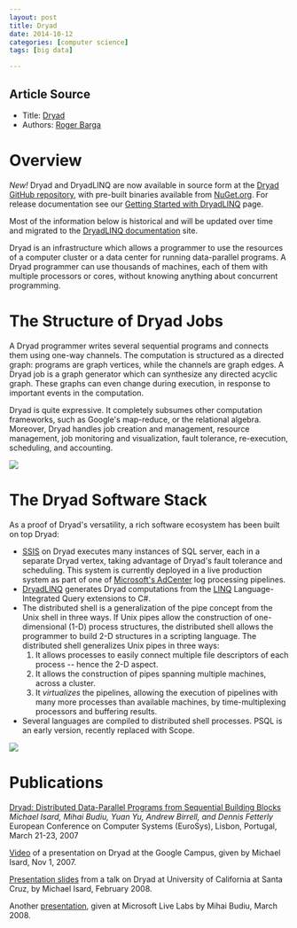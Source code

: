 ```yaml
---
layout: post
title: Dryad
date: 2014-10-12
categories: [computer science]
tags: [big data]

---
```


## Article Source
* Title: [Dryad](http://research.microsoft.com/en-us/projects/dryad/)
* Authors: [Roger Barga](http://research.microsoft.com/en-us/people/barga/)


Overview
========

*New!* Dryad and DryadLINQ are now available in source form at the
[Dryad GitHub
repository](https://github.com/MicrosoftResearchSVC/Dryad), with
pre-built binaries available from [NuGet.org](http://nuget.org/). For
release documentation see our [Getting Started with
DryadLINQ](http://microsoftresearchsvc.github.io/Dryad/?topic=html/4a617e67-0920-46e4-9223-5effbac46b3d.htm)
page.

Most of the information below is historical and will be updated over
time and migrated to the [DryadLINQ
documentation](http://microsoftresearchsvc.github.io/Dryad/) site.

Dryad is an infrastructure which allows a programmer to use the
resources of a computer cluster or a data center for running
data-parallel programs. A Dryad programmer can use thousands of
machines, each of them with multiple processors or cores, without
knowing anything about concurrent programming.

The Structure of Dryad Jobs
===========================


A Dryad programmer writes several sequential programs and connects them
using one-way channels. The computation is structured as a directed
graph: programs are graph vertices, while the channels are graph edges.
A Dryad job is a graph generator which can synthesize any directed
acyclic graph. These graphs can even change during execution, in
response to important events in the computation.

Dryad is quite expressive. It completely subsumes other computation
frameworks, such as Google's map-reduce, or the relational algebra.
Moreover, Dryad handles job creation and management, resource
management, job monitoring and visualization, fault tolerance,
re-execution, scheduling, and accounting.

![](http://sungsoo.github.com/images/dryad-job.png)

The Dryad Software Stack
========================

As a proof of Dryad's versatility, a rich software ecosystem has been
built on top Dryad:

-   [SSIS](http://www.microsoft.com/technet/prodtechnol/sql/2005/intro2is.mspx)
    on Dryad executes many instances of SQL server, each in a separate
    Dryad vertex, taking advantage of Dryad's fault tolerance and
    scheduling. This system is currently deployed in a live production
    system as part of one of [Microsoft's
    AdCenter](http://advertising.microsoft.com/microsoft-adcenter) log
    processing pipelines.
-   [DryadLINQ](/en-us/projects/dryadlinq/default.aspx) generates Dryad
    computations from the
    [LINQ](http://msdn2.microsoft.com/en-us/netframework/aa904594.aspx)
    Language-Integrated Query extensions to C\#.
-   The distributed shell is a generalization of the pipe concept from
    the Unix shell in three ways. If Unix pipes allow the construction
    of one-dimensional (1-D) process structures, the distributed shell
    allows the programmer to build 2-D structures in a scripting
    language. The distributed shell generalizes Unix pipes in three
    ways:
    1.  It allows processes to easily connect multiple file descriptors
        of each process -- hence the 2-D aspect.
    2.  It allows the construction of pipes spanning multiple machines,
        across a cluster.
    3.  It *virtualizes* the pipelines, allowing the execution of
        pipelines with many more processes than available machines, by
        time-multiplexing processors and buffering results.
-   Several languages are compiled to distributed shell processes. PSQL
    is an early version, recently replaced with Scope.


![](http://sungsoo.github.com/images/software-layers.png)

Publications
============

[Dryad: Distributed Data-Parallel Programs from Sequential Building
Blocks](http://research.microsoft.com/en-us/projects/dryad/eurosys07.pdf) 
*Michael Isard, Mihai Budiu, Yuan Yu, Andrew Birrell, and Dennis
Fetterly*\
European Conference on Computer Systems (EuroSys), Lisbon, Portugal,
March 21-23, 2007

[Video](http://www.youtube.com/watch?v=WPhE5JCP2Ak) of a presentation on
Dryad at the Google Campus, given by Michael Isard, Nov 1, 2007.

[Presentation slides](http://research.microsoft.com/en-us/projects/dryad/ucsc04feb08.ppt) from a talk
on Dryad at University of California at Santa Cruz, by Michael Isard,
February 2008.

Another [presentation](http://research.microsoft.com/en-us/projects/dryad/dryad-talk.pptx), given at
Microsoft Live Labs by Mihai Budiu, March 2008.

